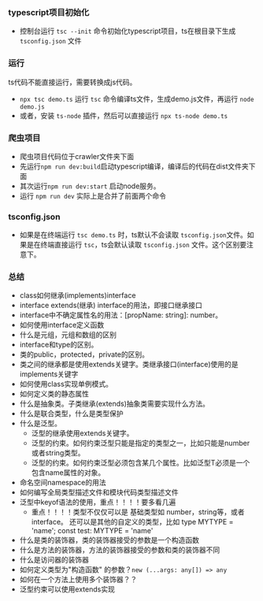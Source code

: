 ### typescript项目初始化
- 控制台运行 `tsc --init` 命令初始化typescript项目，ts在根目录下生成 `tsconfig.json` 文件


### 运行
ts代码不能直接运行，需要转换成js代码。
- `npx tsc demo.ts` 运行 `tsc` 命令编译ts文件，生成demo.js文件，再运行 `node demo.js`
- 或者，安装 `ts-node` 插件，然后可以直接运行 `npx ts-node demo.ts`

### 爬虫项目
- 爬虫项目代码位于crawler文件夹下面
- 先运行`npm run dev:build`启动typescript编译，编译后的代码在dist文件夹下面
- 其次运行`npm run dev:start` 启动node服务。
- 运行 `npm run dev` 实际上是合并了前面两个命令


### tsconfig.json
- 如果是在终端运行 `tsc demo.ts` 时，ts默认不会读取 `tsconfig.json`文件。如果是在终端直接运行
  `tsc`，ts会默认读取 `tsconfig.json` 文件。这个区别要注意下。

### 总结
- class如何继承(implements)interface
- interface extends(继承) interface的用法，即接口继承接口
- interface中不确定属性名的用法：[propName: string]: number。
- 如何使用interface定义函数
- 什么是元组，元组和数组的区别
- interface和type的区别。
- 类的public，protected，private的区别。
- 类之间的继承都是使用extends关键字。类继承接口(interface)使用的是implements关键字
- 如何使用class实现单例模式。
- 如何定义类的静态属性
- 什么是抽象类。子类继承(extends)抽象类需要实现什么方法。
- 什么是联合类型，什么是类型保护
- 什么是泛型。
    + 泛型的继承使用extends关键字。
    + 泛型的约束。如何约束泛型只能是指定的类型之一，比如只能是number或者string类型。
    + 泛型的约束。如何约束泛型必须包含某几个属性。比如泛型T必须是一个包含name属性的对象。
- 命名空间namespace的用法
- 如何编写全局类型描述文件和模块代码类型描述文件
- 泛型中keyof语法的使用，重点！！！！要多看几遍
    + 重点！！！！类型不仅仅可以是 基础类型如 number，string等，或者interface。
    还可以是其他的自定义的类型，比如 type MYTYPE = 'name'; const test: MYTYPE = 'name'
- 什么是类的装饰器，类的装饰器接受的参数是一个构造函数
- 什么是方法的装饰器，方法的装饰器接受的参数和类的装饰器不同
- 什么是访问器的装饰器
- 如何定义类型为"构造函数" 的参数？`new (...args: any[]) => any`
- 如何在一个方法上使用多个装饰器？？
- 泛型约束可以使用extends实现
